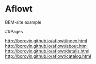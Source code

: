 Aflowt
======

BEM-site example

##Pages

http://borovin.github.io/aflowt/index.html<br/>
http://borovin.github.io/aflowt/about.html<br/>
http://borovin.github.io/aflowt/details.html<br/>
http://borovin.github.io/aflowt/catalog.html<br/>
